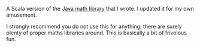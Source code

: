 A Scala version of the [Java math library](https://github.com/danielrendall/JavaMathLib) that I wrote. I updated it
for my own amusement.

I strongly recommend you do not use this for anything; there are surely plenty of proper maths libraries around. This
is basically a bit of frivolous fun.
